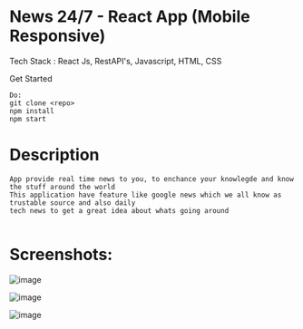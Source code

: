 # News 24/7 - React App (Mobile Responsive)

Tech Stack : React Js, RestAPI's, Javascript, HTML, CSS


Get Started
```
Do:
git clone <repo>
npm install
npm start
```

# Description

```
App provide real time news to you, to enchance your knowlegde and know the stuff around the world
This application have feature like google news which we all know as trustable source and also daily
tech news to get a great idea about whats going around


```
# Screenshots:

![image](https://user-images.githubusercontent.com/68097369/142865950-3adac373-4fed-4028-81c3-8d767b3194d4.png)

![image](https://user-images.githubusercontent.com/68097369/142866133-dfd55d78-1009-42a0-a86d-99d8b25bae83.png)


![image](https://user-images.githubusercontent.com/68097369/142866257-22ec0783-f715-4313-810b-5fe6a8d17fbe.png)




